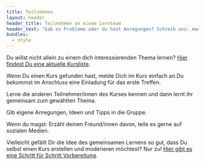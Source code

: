 ```yaml
---
title: Teilnehmen
layout: header
header_title: Teilnehmen an einem Lernteam
header_text: "Gab es Probleme oder du hast Anregungen? Schreib uns: machwas@zlb.de"
bundles:
  - style
---
```

Du willst nicht allein zu einem dich interessierenden Thema lernen? [Hier findest Du eine aktuelle Kursliste](https://berlin.p2pu.org/kurse).  

Wenn Du einen Kurs gefunden hast, melde Dich im Kurs einfach an.Du bekommst im Anschluss eine Einladung für das erste Treffen.   

Lerne die anderen Teilnehmer/innen des Kurses kennen und dann lernt ihr gemeinsam zum gewählten Thema.  

Gib eigene Anregungen, Ideen und Tipps in die Gruppe.  

Wenn du magst: Erzähl deinen Freund/innen davon, teile es gerne auf sozialen Medien.

Vielleicht gefällt Dir die Idee des gemeinsamen Lernens so gut, dass Du selbst einen Kurs erstellen und moderieren möchtest? Nur zu! [Hier gibt es eine Schritt für Schritt Vorbereitung](https://berlin.p2pu.org/moderation).